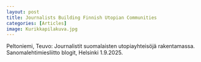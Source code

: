 ```yaml
---
layout: post
title: Journalists Building Finnish Utopian Communities
categories: [Articles]
image: Kurikkapilakuva.jpg
---
```

Peltoniemi, Teuvo: Journalistit suomalaisten utopiayhteisöjä rakentamassa. Sanomalehtimiesliitto blogit, Helsinki 1.9.2025.


